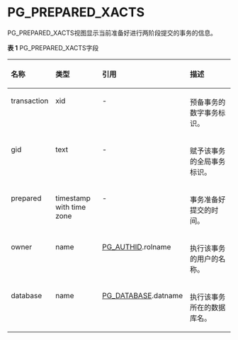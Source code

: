 # PG\_PREPARED\_XACTS

PG\_PREPARED\_XACTS视图显示当前准备好进行两阶段提交的事务的信息。

**表 1**  PG\_PREPARED\_XACTS字段

<a name="zh-cn_topic_0283136574_zh-cn_topic_0237122426_zh-cn_topic_0059777963_tec9b4660705d49f58f7e7e00efd41fca"></a>
<table><thead align="left"><tr id="zh-cn_topic_0283136574_zh-cn_topic_0237122426_zh-cn_topic_0059777963_r7b944bb569304737a094c9a9c7908029"><th class="cellrowborder" valign="top" width="16.09%" id="mcps1.2.5.1.1"><p id="zh-cn_topic_0283136574_zh-cn_topic_0237122426_zh-cn_topic_0059777963_a16cfd17470814f74b13233e1191dff41"><a name="zh-cn_topic_0283136574_zh-cn_topic_0237122426_zh-cn_topic_0059777963_a16cfd17470814f74b13233e1191dff41"></a><a name="zh-cn_topic_0283136574_zh-cn_topic_0237122426_zh-cn_topic_0059777963_a16cfd17470814f74b13233e1191dff41"></a>名称</p>
</th>
<th class="cellrowborder" valign="top" width="24.48%" id="mcps1.2.5.1.2"><p id="zh-cn_topic_0283136574_zh-cn_topic_0237122426_zh-cn_topic_0059777963_a20215cc211a24cfe85aa651412131b58"><a name="zh-cn_topic_0283136574_zh-cn_topic_0237122426_zh-cn_topic_0059777963_a20215cc211a24cfe85aa651412131b58"></a><a name="zh-cn_topic_0283136574_zh-cn_topic_0237122426_zh-cn_topic_0059777963_a20215cc211a24cfe85aa651412131b58"></a>类型</p>
</th>
<th class="cellrowborder" valign="top" width="22.18%" id="mcps1.2.5.1.3"><p id="zh-cn_topic_0283136574_zh-cn_topic_0237122426_zh-cn_topic_0059777963_a25549aafc66348059aa4aac2af6bacc6"><a name="zh-cn_topic_0283136574_zh-cn_topic_0237122426_zh-cn_topic_0059777963_a25549aafc66348059aa4aac2af6bacc6"></a><a name="zh-cn_topic_0283136574_zh-cn_topic_0237122426_zh-cn_topic_0059777963_a25549aafc66348059aa4aac2af6bacc6"></a>引用</p>
</th>
<th class="cellrowborder" valign="top" width="37.25%" id="mcps1.2.5.1.4"><p id="zh-cn_topic_0283136574_zh-cn_topic_0237122426_zh-cn_topic_0059777963_accbebaa4fb444945b8185ec9c7a90012"><a name="zh-cn_topic_0283136574_zh-cn_topic_0237122426_zh-cn_topic_0059777963_accbebaa4fb444945b8185ec9c7a90012"></a><a name="zh-cn_topic_0283136574_zh-cn_topic_0237122426_zh-cn_topic_0059777963_accbebaa4fb444945b8185ec9c7a90012"></a>描述</p>
</th>
</tr>
</thead>
<tbody><tr id="zh-cn_topic_0283136574_zh-cn_topic_0237122426_zh-cn_topic_0059777963_r9df81bbf71df4671a2f43b720d65acef"><td class="cellrowborder" valign="top" width="16.09%" headers="mcps1.2.5.1.1 "><p id="zh-cn_topic_0283136574_zh-cn_topic_0237122426_zh-cn_topic_0059777963_af95440b38c2d436db34e402ea9f32bb3"><a name="zh-cn_topic_0283136574_zh-cn_topic_0237122426_zh-cn_topic_0059777963_af95440b38c2d436db34e402ea9f32bb3"></a><a name="zh-cn_topic_0283136574_zh-cn_topic_0237122426_zh-cn_topic_0059777963_af95440b38c2d436db34e402ea9f32bb3"></a>transaction</p>
</td>
<td class="cellrowborder" valign="top" width="24.48%" headers="mcps1.2.5.1.2 "><p id="zh-cn_topic_0283136574_zh-cn_topic_0237122426_zh-cn_topic_0059777963_afe17c7d88a7d4561805a4114ae29d40d"><a name="zh-cn_topic_0283136574_zh-cn_topic_0237122426_zh-cn_topic_0059777963_afe17c7d88a7d4561805a4114ae29d40d"></a><a name="zh-cn_topic_0283136574_zh-cn_topic_0237122426_zh-cn_topic_0059777963_afe17c7d88a7d4561805a4114ae29d40d"></a>xid</p>
</td>
<td class="cellrowborder" valign="top" width="22.18%" headers="mcps1.2.5.1.3 "><p id="zh-cn_topic_0283136574_zh-cn_topic_0237122426_zh-cn_topic_0059777963_a8fd0ce75e9ba4df9866f4eddf9ce447b"><a name="zh-cn_topic_0283136574_zh-cn_topic_0237122426_zh-cn_topic_0059777963_a8fd0ce75e9ba4df9866f4eddf9ce447b"></a><a name="zh-cn_topic_0283136574_zh-cn_topic_0237122426_zh-cn_topic_0059777963_a8fd0ce75e9ba4df9866f4eddf9ce447b"></a>-</p>
</td>
<td class="cellrowborder" valign="top" width="37.25%" headers="mcps1.2.5.1.4 "><p id="zh-cn_topic_0283136574_zh-cn_topic_0237122426_zh-cn_topic_0059777963_afc1177525d1045dca667d28dfd1b9de1"><a name="zh-cn_topic_0283136574_zh-cn_topic_0237122426_zh-cn_topic_0059777963_afc1177525d1045dca667d28dfd1b9de1"></a><a name="zh-cn_topic_0283136574_zh-cn_topic_0237122426_zh-cn_topic_0059777963_afc1177525d1045dca667d28dfd1b9de1"></a>预备事务的数字事务标识。</p>
</td>
</tr>
<tr id="zh-cn_topic_0283136574_zh-cn_topic_0237122426_zh-cn_topic_0059777963_rf93308b9a960487bb33be75bd7e12304"><td class="cellrowborder" valign="top" width="16.09%" headers="mcps1.2.5.1.1 "><p id="zh-cn_topic_0283136574_zh-cn_topic_0237122426_zh-cn_topic_0059777963_a8923b3d2ca0a441ea532f52eb5cfab07"><a name="zh-cn_topic_0283136574_zh-cn_topic_0237122426_zh-cn_topic_0059777963_a8923b3d2ca0a441ea532f52eb5cfab07"></a><a name="zh-cn_topic_0283136574_zh-cn_topic_0237122426_zh-cn_topic_0059777963_a8923b3d2ca0a441ea532f52eb5cfab07"></a>gid</p>
</td>
<td class="cellrowborder" valign="top" width="24.48%" headers="mcps1.2.5.1.2 "><p id="zh-cn_topic_0283136574_zh-cn_topic_0237122426_zh-cn_topic_0059777963_a66e00c535a0d46c7a9e42f68f66af8fc"><a name="zh-cn_topic_0283136574_zh-cn_topic_0237122426_zh-cn_topic_0059777963_a66e00c535a0d46c7a9e42f68f66af8fc"></a><a name="zh-cn_topic_0283136574_zh-cn_topic_0237122426_zh-cn_topic_0059777963_a66e00c535a0d46c7a9e42f68f66af8fc"></a>text</p>
</td>
<td class="cellrowborder" valign="top" width="22.18%" headers="mcps1.2.5.1.3 "><p id="zh-cn_topic_0283136574_zh-cn_topic_0237122426_zh-cn_topic_0059777963_a53d70a00b91c43368a6481769385ac6d"><a name="zh-cn_topic_0283136574_zh-cn_topic_0237122426_zh-cn_topic_0059777963_a53d70a00b91c43368a6481769385ac6d"></a><a name="zh-cn_topic_0283136574_zh-cn_topic_0237122426_zh-cn_topic_0059777963_a53d70a00b91c43368a6481769385ac6d"></a>-</p>
</td>
<td class="cellrowborder" valign="top" width="37.25%" headers="mcps1.2.5.1.4 "><p id="zh-cn_topic_0283136574_zh-cn_topic_0237122426_zh-cn_topic_0059777963_a968282c4606e4300a48c67d7532099a9"><a name="zh-cn_topic_0283136574_zh-cn_topic_0237122426_zh-cn_topic_0059777963_a968282c4606e4300a48c67d7532099a9"></a><a name="zh-cn_topic_0283136574_zh-cn_topic_0237122426_zh-cn_topic_0059777963_a968282c4606e4300a48c67d7532099a9"></a>赋予该事务的全局事务标识。</p>
</td>
</tr>
<tr id="zh-cn_topic_0283136574_zh-cn_topic_0237122426_zh-cn_topic_0059777963_r611cbb2a81e6427580bbf75adf2fb0c9"><td class="cellrowborder" valign="top" width="16.09%" headers="mcps1.2.5.1.1 "><p id="zh-cn_topic_0283136574_zh-cn_topic_0237122426_zh-cn_topic_0059777963_ab167ed7d9c6c4be081c090df652d7013"><a name="zh-cn_topic_0283136574_zh-cn_topic_0237122426_zh-cn_topic_0059777963_ab167ed7d9c6c4be081c090df652d7013"></a><a name="zh-cn_topic_0283136574_zh-cn_topic_0237122426_zh-cn_topic_0059777963_ab167ed7d9c6c4be081c090df652d7013"></a>prepared</p>
</td>
<td class="cellrowborder" valign="top" width="24.48%" headers="mcps1.2.5.1.2 "><p id="zh-cn_topic_0283136574_zh-cn_topic_0237122426_zh-cn_topic_0059777963_a67f5e6ee7782481ba00f85d2509de9cc"><a name="zh-cn_topic_0283136574_zh-cn_topic_0237122426_zh-cn_topic_0059777963_a67f5e6ee7782481ba00f85d2509de9cc"></a><a name="zh-cn_topic_0283136574_zh-cn_topic_0237122426_zh-cn_topic_0059777963_a67f5e6ee7782481ba00f85d2509de9cc"></a>timestamp with time zone</p>
</td>
<td class="cellrowborder" valign="top" width="22.18%" headers="mcps1.2.5.1.3 "><p id="zh-cn_topic_0283136574_zh-cn_topic_0237122426_zh-cn_topic_0059777963_a7e0ed04a460a44dca21bc41bb999b30c"><a name="zh-cn_topic_0283136574_zh-cn_topic_0237122426_zh-cn_topic_0059777963_a7e0ed04a460a44dca21bc41bb999b30c"></a><a name="zh-cn_topic_0283136574_zh-cn_topic_0237122426_zh-cn_topic_0059777963_a7e0ed04a460a44dca21bc41bb999b30c"></a>-</p>
</td>
<td class="cellrowborder" valign="top" width="37.25%" headers="mcps1.2.5.1.4 "><p id="zh-cn_topic_0283136574_zh-cn_topic_0237122426_zh-cn_topic_0059777963_a0d24cf9b7ff1449b8b2eed5c8ceb4d55"><a name="zh-cn_topic_0283136574_zh-cn_topic_0237122426_zh-cn_topic_0059777963_a0d24cf9b7ff1449b8b2eed5c8ceb4d55"></a><a name="zh-cn_topic_0283136574_zh-cn_topic_0237122426_zh-cn_topic_0059777963_a0d24cf9b7ff1449b8b2eed5c8ceb4d55"></a>事务准备好提交的时间。</p>
</td>
</tr>
<tr id="zh-cn_topic_0283136574_zh-cn_topic_0237122426_zh-cn_topic_0059777963_r55f31c98ee7b4787afe6ff044890bf5d"><td class="cellrowborder" valign="top" width="16.09%" headers="mcps1.2.5.1.1 "><p id="zh-cn_topic_0283136574_zh-cn_topic_0237122426_zh-cn_topic_0059777963_aebf5f3bdc3054c399f3164cb6544bb2b"><a name="zh-cn_topic_0283136574_zh-cn_topic_0237122426_zh-cn_topic_0059777963_aebf5f3bdc3054c399f3164cb6544bb2b"></a><a name="zh-cn_topic_0283136574_zh-cn_topic_0237122426_zh-cn_topic_0059777963_aebf5f3bdc3054c399f3164cb6544bb2b"></a>owner</p>
</td>
<td class="cellrowborder" valign="top" width="24.48%" headers="mcps1.2.5.1.2 "><p id="zh-cn_topic_0283136574_zh-cn_topic_0237122426_zh-cn_topic_0059777963_aa5003f7dc83b4083aa701bf1eba37bea"><a name="zh-cn_topic_0283136574_zh-cn_topic_0237122426_zh-cn_topic_0059777963_aa5003f7dc83b4083aa701bf1eba37bea"></a><a name="zh-cn_topic_0283136574_zh-cn_topic_0237122426_zh-cn_topic_0059777963_aa5003f7dc83b4083aa701bf1eba37bea"></a>name</p>
</td>
<td class="cellrowborder" valign="top" width="22.18%" headers="mcps1.2.5.1.3 "><p id="zh-cn_topic_0283136574_zh-cn_topic_0237122426_zh-cn_topic_0059777963_af083a851fc96494c86221c4ff38a9154"><a name="zh-cn_topic_0283136574_zh-cn_topic_0237122426_zh-cn_topic_0059777963_af083a851fc96494c86221c4ff38a9154"></a><a name="zh-cn_topic_0283136574_zh-cn_topic_0237122426_zh-cn_topic_0059777963_af083a851fc96494c86221c4ff38a9154"></a><a href="PG_AUTHID.md">PG_AUTHID</a>.rolname</p>
</td>
<td class="cellrowborder" valign="top" width="37.25%" headers="mcps1.2.5.1.4 "><p id="zh-cn_topic_0283136574_zh-cn_topic_0237122426_zh-cn_topic_0059777963_ae00f823fd3ef4d9c8da78ff754ab1354"><a name="zh-cn_topic_0283136574_zh-cn_topic_0237122426_zh-cn_topic_0059777963_ae00f823fd3ef4d9c8da78ff754ab1354"></a><a name="zh-cn_topic_0283136574_zh-cn_topic_0237122426_zh-cn_topic_0059777963_ae00f823fd3ef4d9c8da78ff754ab1354"></a>执行该事务的用户的名称。</p>
</td>
</tr>
<tr id="zh-cn_topic_0283136574_zh-cn_topic_0237122426_zh-cn_topic_0059777963_r196e6f1799ed43a9ab487ccf46b575be"><td class="cellrowborder" valign="top" width="16.09%" headers="mcps1.2.5.1.1 "><p id="zh-cn_topic_0283136574_zh-cn_topic_0237122426_zh-cn_topic_0059777963_a015266260cad4d8a93a207e1ecfe8a73"><a name="zh-cn_topic_0283136574_zh-cn_topic_0237122426_zh-cn_topic_0059777963_a015266260cad4d8a93a207e1ecfe8a73"></a><a name="zh-cn_topic_0283136574_zh-cn_topic_0237122426_zh-cn_topic_0059777963_a015266260cad4d8a93a207e1ecfe8a73"></a>database</p>
</td>
<td class="cellrowborder" valign="top" width="24.48%" headers="mcps1.2.5.1.2 "><p id="zh-cn_topic_0283136574_zh-cn_topic_0237122426_zh-cn_topic_0059777963_a55123c84a3a640c28b8f3ebd7e498c1d"><a name="zh-cn_topic_0283136574_zh-cn_topic_0237122426_zh-cn_topic_0059777963_a55123c84a3a640c28b8f3ebd7e498c1d"></a><a name="zh-cn_topic_0283136574_zh-cn_topic_0237122426_zh-cn_topic_0059777963_a55123c84a3a640c28b8f3ebd7e498c1d"></a>name</p>
</td>
<td class="cellrowborder" valign="top" width="22.18%" headers="mcps1.2.5.1.3 "><p id="zh-cn_topic_0283136574_zh-cn_topic_0237122426_zh-cn_topic_0059777963_a5c6fa071e2c3483ca66f28e1144dc725"><a name="zh-cn_topic_0283136574_zh-cn_topic_0237122426_zh-cn_topic_0059777963_a5c6fa071e2c3483ca66f28e1144dc725"></a><a name="zh-cn_topic_0283136574_zh-cn_topic_0237122426_zh-cn_topic_0059777963_a5c6fa071e2c3483ca66f28e1144dc725"></a><a href="PG_DATABASE.md">PG_DATABASE</a>.datname</p>
</td>
<td class="cellrowborder" valign="top" width="37.25%" headers="mcps1.2.5.1.4 "><p id="zh-cn_topic_0283136574_zh-cn_topic_0237122426_zh-cn_topic_0059777963_aa93b2f3d230a4abab4ae045a8a2fbcc0"><a name="zh-cn_topic_0283136574_zh-cn_topic_0237122426_zh-cn_topic_0059777963_aa93b2f3d230a4abab4ae045a8a2fbcc0"></a><a name="zh-cn_topic_0283136574_zh-cn_topic_0237122426_zh-cn_topic_0059777963_aa93b2f3d230a4abab4ae045a8a2fbcc0"></a>执行该事务所在的数据库名。</p>
</td>
</tr>
</tbody>
</table>
